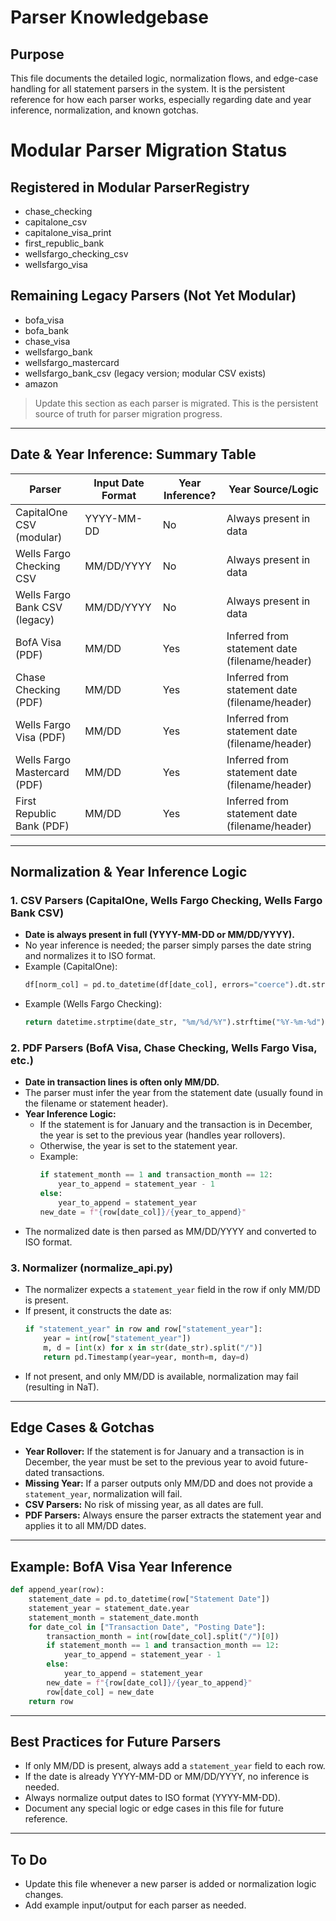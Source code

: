 # Parser Knowledgebase

## Purpose
This file documents the detailed logic, normalization flows, and edge-case handling for all statement parsers in the system. It is the persistent reference for how each parser works, especially regarding date and year inference, normalization, and known gotchas.

# Modular Parser Migration Status

## Registered in Modular ParserRegistry
- chase_checking
- capitalone_csv
- capitalone_visa_print
- first_republic_bank
- wellsfargo_checking_csv
- wellsfargo_visa

## Remaining Legacy Parsers (Not Yet Modular)
- bofa_visa
- bofa_bank
- chase_visa
- wellsfargo_bank
- wellsfargo_mastercard
- wellsfargo_bank_csv (legacy version; modular CSV exists)
- amazon

> Update this section as each parser is migrated. This is the persistent source of truth for parser migration progress.

---

## Date & Year Inference: Summary Table

| Parser                        | Input Date Format      | Year Inference? | Year Source/Logic                        |
|-------------------------------|-----------------------|-----------------|------------------------------------------|
| CapitalOne CSV (modular)      | YYYY-MM-DD            | No              | Always present in data                   |
| Wells Fargo Checking CSV      | MM/DD/YYYY            | No              | Always present in data                   |
| Wells Fargo Bank CSV (legacy) | MM/DD/YYYY            | No              | Always present in data                   |
| BofA Visa (PDF)               | MM/DD                 | Yes             | Inferred from statement date (filename/header) |
| Chase Checking (PDF)          | MM/DD                 | Yes             | Inferred from statement date (filename/header) |
| Wells Fargo Visa (PDF)        | MM/DD                 | Yes             | Inferred from statement date (filename/header) |
| Wells Fargo Mastercard (PDF)  | MM/DD                 | Yes             | Inferred from statement date (filename/header) |
| First Republic Bank (PDF)     | MM/DD                 | Yes             | Inferred from statement date (filename/header) |

---

## Normalization & Year Inference Logic

### 1. CSV Parsers (CapitalOne, Wells Fargo Checking, Wells Fargo Bank CSV)
- **Date is always present in full (YYYY-MM-DD or MM/DD/YYYY).**
- No year inference is needed; the parser simply parses the date string and normalizes it to ISO format.
- Example (CapitalOne):
  ```python
  df[norm_col] = pd.to_datetime(df[date_col], errors="coerce").dt.strftime("%Y-%m-%d")
  ```
- Example (Wells Fargo Checking):
  ```python
  return datetime.strptime(date_str, "%m/%d/%Y").strftime("%Y-%m-%d")
  ```

### 2. PDF Parsers (BofA Visa, Chase Checking, Wells Fargo Visa, etc.)
- **Date in transaction lines is often only MM/DD.**
- The parser must infer the year from the statement date (usually found in the filename or statement header).
- **Year Inference Logic:**
  - If the statement is for January and the transaction is in December, the year is set to the previous year (handles year rollovers).
  - Otherwise, the year is set to the statement year.
  - Example:
    ```python
    if statement_month == 1 and transaction_month == 12:
        year_to_append = statement_year - 1
    else:
        year_to_append = statement_year
    new_date = f"{row[date_col]}/{year_to_append}"
    ```
- The normalized date is then parsed as MM/DD/YYYY and converted to ISO format.

### 3. Normalizer (normalize_api.py)
- The normalizer expects a `statement_year` field in the row if only MM/DD is present.
- If present, it constructs the date as:
  ```python
  if "statement_year" in row and row["statement_year"]:
      year = int(row["statement_year"])
      m, d = [int(x) for x in str(date_str).split("/")]
      return pd.Timestamp(year=year, month=m, day=d)
  ```
- If not present, and only MM/DD is available, normalization may fail (resulting in NaT).

---

## Edge Cases & Gotchas
- **Year Rollover:** If the statement is for January and a transaction is in December, the year must be set to the previous year to avoid future-dated transactions.
- **Missing Year:** If a parser outputs only MM/DD and does not provide a `statement_year`, normalization will fail.
- **CSV Parsers:** No risk of missing year, as all dates are full.
- **PDF Parsers:** Always ensure the parser extracts the statement year and applies it to all MM/DD dates.

---

## Example: BofA Visa Year Inference
```python
def append_year(row):
    statement_date = pd.to_datetime(row["Statement Date"])
    statement_year = statement_date.year
    statement_month = statement_date.month
    for date_col in ["Transaction Date", "Posting Date"]:
        transaction_month = int(row[date_col].split("/")[0])
        if statement_month == 1 and transaction_month == 12:
            year_to_append = statement_year - 1
        else:
            year_to_append = statement_year
        new_date = f"{row[date_col]}/{year_to_append}"
        row[date_col] = new_date
    return row
```

---

## Best Practices for Future Parsers
- If only MM/DD is present, always add a `statement_year` field to each row.
- If the date is already YYYY-MM-DD or MM/DD/YYYY, no inference is needed.
- Always normalize output dates to ISO format (YYYY-MM-DD).
- Document any special logic or edge cases in this file for future reference.

---

## To Do
- Update this file whenever a new parser is added or normalization logic changes.
- Add example input/output for each parser as needed. 